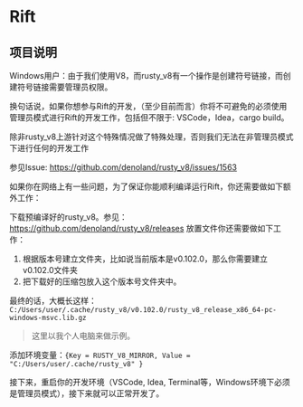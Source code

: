 # Rift

## 项目说明

Windows用户：由于我们使用V8，而rusty_v8有一个操作是创建符号链接，而创建符号链接需要管理员权限。

换句话说，如果你想参与Rift的开发，（至少目前而言）你将不可避免的必须使用管理员模式进行Rift的开发工作，包括但不限于: VSCode，Idea，cargo build。

除非rusty_v8上游针对这个特殊情况做了特殊处理，否则我们无法在非管理员模式下进行任何的开发工作

参见Issue: https://github.com/denoland/rusty_v8/issues/1563

如果你在网络上有一些问题，为了保证你能顺利编译运行Rift，你还需要做如下额外工作：

下载预编译好的rusty_v8。参见：https://github.com/denoland/rusty_v8/releases
放置文件你还需要做如下工作：
1. 根据版本号建立文件夹，比如说当前版本是v0.102.0，那么你需要建立v0.102.0文件夹
2. 把下载好的压缩包放入这个版本号文件夹中。

最终的话，大概长这样：
`C:/Users/user/.cache/rusty_v8/v0.102.0/rusty_v8_release_x86_64-pc-windows-msvc.lib.gz`
> 这里以我个人电脑来做示例。

添加环境变量：`{Key = RUSTY_V8_MIRROR, Value = "C:/Users/user/.cache/rusty_v8" }`

接下来，重启你的开发环境（VSCode, Idea, Terminal等，Windows环境下必须是管理员模式），接下来就可以正常开发了。